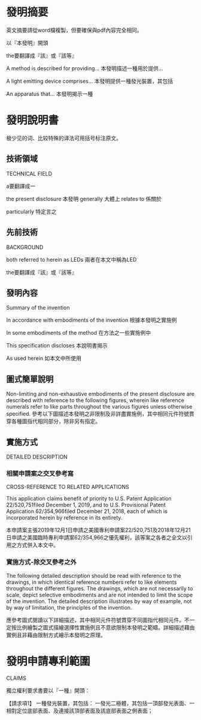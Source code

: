 # 發明摘要

英文摘要請從word檔複製，但要確保與pdf內容完全相同。

以『本發明』開頭

the要翻譯成『該』或『該等』

A method is described for providing… 本發明描述一種用於提供…

A light emitting device comprises… 本發明提供一種發光裝置，其包括

An apparatus that… 本發明揭示一種

# 發明說明書

极少见的词、比较特殊的译法可用括号标注原文。

## 技術領域

TECHNICAL FIELD

a要翻譯成一

the present disclosure 本發明 generally 大體上 relates to 係關於

particularly 特定言之

## 先前技術

BACKGROUND

both referred to herein as LEDs 兩者在本文中稱為LED

the要翻譯成『該』或『該等』

## 發明內容

Summary of the invention

In accordance with embodiments of the invention 根據本發明之實施例

In some embodiments of the method 在方法之一些實施例中

This specification discloses 本說明書揭示

As used herein 如本文中所使用

## 圖式簡單說明

Non-limiting and non-exhaustive embodiments of the present disclosure are described with reference to the following figures, wherein like reference numerals refer to like parts throughout the various figures unless otherwise specified. 參考以下圖描述本發明之非限制及非詳盡實施例，其中相同元件符號貫穿各種圖指代相同部分，除非另有指定。

## 實施方式

DETAILED DESCRIPTION

### **相關申請案之交叉參考**寫

CROSS-REFERENCE TO RELATED APPLICATIONS

This application claims benefit of priority to U.S. Patent Application 22/520,751filed December 1, 2019, and to U.S. Provisional Patent Application 62/354,966filed December 21, 2018, each of which is incorporated herein by reference in its entirety.

本申請案主張2019年12月1日申請之美國專利申請案22/520,751及2018年12月21日申請之美國臨時專利申請案62/354,966之優先權利，該等案之各者之全文以引用之方式併入本文中。

### 實施方式-除交叉參考之外

The following detailed description should be read with reference to the drawings, in which identical reference numbers refer to like elements throughout the different figures. The drawings, which are not necessarily to scale, depict selective embodiments and are not intended to limit the scope of the invention. The detailed description illustrates by way of example, not by way of limitation, the principles of the invention.

應參考圖式閱讀以下詳細描述，其中相同元件符號貫穿不同圖指代相同元件。不一定按比例繪製之圖式描繪選擇性實施例且不意欲限制本發明之範疇。詳細描述藉由實例且非藉由限制方式繪示本發明之原理。

# 發明申請專利範圍

CLAIMS

獨立權利要求書要以『一種』開頭：

【請求項1】 一種發光裝置，其包括： 一發光二極體，其包括一頂部發光表面、一相對定位底部表面、及連接該頂部表面及該底部表面之側表面；